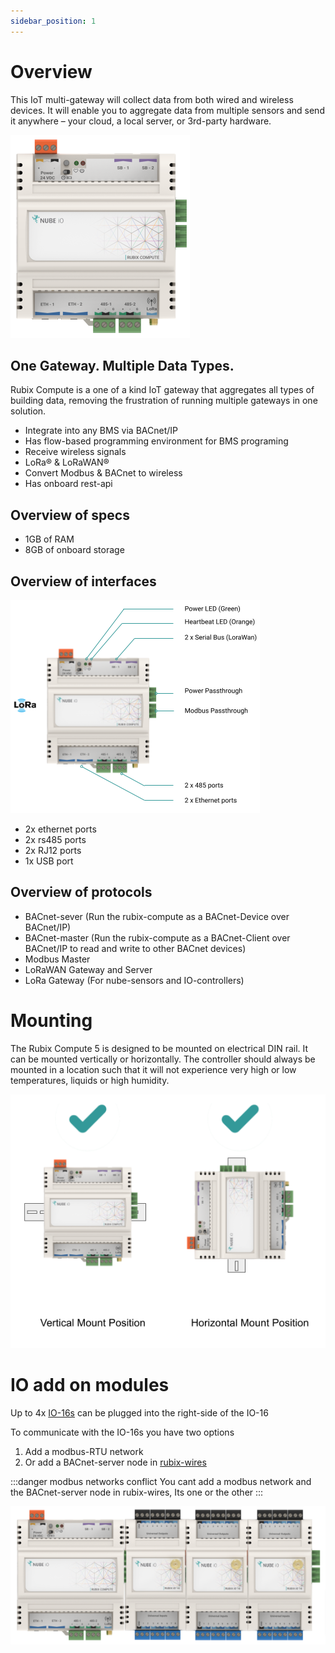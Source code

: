 ```yaml
---
sidebar_position: 1
---
```


# Overview

This IoT multi-gateway will collect data from both wired and wireless devices.
It will enable you to aggregate data from multiple sensors and send it anywhere – your cloud, a local server, or
3rd-party hardware.

![rc5.png](../../../img/rc5.png)

## One Gateway. Multiple Data Types.

Rubix Compute is a one of a kind IoT gateway that aggregates all types of building data, removing the frustration of
running multiple gateways in one solution.

* Integrate into any BMS via BACnet/IP
* Has flow-based programming environment for BMS programing
* Receive wireless signals
* LoRa® & LoRaWAN®
* Convert Modbus & BACnet to wireless
* Has onboard rest-api

## Overview of specs

* 1GB of RAM
* 8GB of onboard storage

## Overview of interfaces

![rc-overview.png](img/rc-overview.png)

* 2x ethernet ports
* 2x rs485 ports
* 2x RJ12 ports
* 1x USB port

## Overview of protocols

* BACnet-sever (Run the rubix-compute as a BACnet-Device over BACnet/IP)
* BACnet-master (Run the rubix-compute as a BACnet-Client over BACnet/IP to read and write to other BACnet devices)
* Modbus Master
* LoRaWAN Gateway and Server
* LoRa Gateway (For nube-sensors and IO-controllers)

# Mounting

The Rubix Compute 5 is designed to be mounted on electrical DIN rail. It can be mounted vertically or horizontally. The
controller should always be mounted in a location such that it will not experience very high or low temperatures,
liquids or high humidity.

![mounting.png](img/mounting.png)

# IO add on modules

Up to 4x [IO-16s](../../io-controllers/IO-16/overview.md) can be plugged into the right-side of the IO-16

To communicate with the IO-16s you have two options
1. Add a modbus-RTU network
2. Or add a BACnet-server node in [rubix-wires](../../../../rubix-ce/wires/bacnet.md)

:::danger modbus networks conflict
You cant add a modbus network and the BACnet-server node in rubix-wires, Its one or the other
:::


![rc-with-io16s.png](img/rc-with-io16s.png)